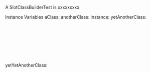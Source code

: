 A SlotClassBuilderTest is xxxxxxxxx.Instance Variables	aClass:		<Object>	anotherClass:		<Object>	instance:		<Object>	yetAnotherClass:		<Object>	yetYetAnotherClass:		<Object>aClass	- xxxxxanotherClass	- xxxxxinstance	- xxxxxyetAnotherClass	- xxxxxyetYetAnotherClass	- xxxxx